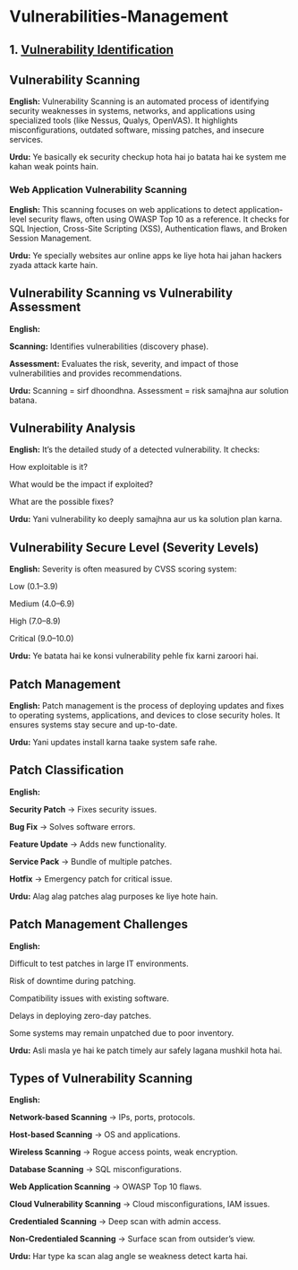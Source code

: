 # Vulnerabilities-Management

## 1. **[Vulnerability Identification](https://github.com/sherazi1214/Vulnerability-Identification-)**

## Vulnerability Scanning

**English:**
Vulnerability Scanning is an automated process of identifying security weaknesses in systems, networks, and applications using specialized tools (like Nessus, Qualys, OpenVAS). It highlights misconfigurations, outdated software, missing patches, and insecure services.

**Urdu:**
Ye basically ek security checkup hota hai jo batata hai ke system me kahan weak points hain.

### Web Application Vulnerability Scanning

**English:**
This scanning focuses on web applications to detect application-level security flaws, often using OWASP Top 10 as a reference. It checks for SQL Injection, Cross-Site Scripting (XSS), Authentication flaws, and Broken Session Management.

**Urdu:**
Ye specially websites aur online apps ke liye hota hai jahan hackers zyada attack karte hain.

## Vulnerability Scanning vs Vulnerability Assessment

**English:**

**Scanning:** Identifies vulnerabilities (discovery phase).

**Assessment:** Evaluates the risk, severity, and impact of those vulnerabilities and provides recommendations.

**Urdu:**
Scanning = sirf dhoondhna.
Assessment = risk samajhna aur solution batana.

## Vulnerability Analysis

**English:**
It’s the detailed study of a detected vulnerability. It checks:

How exploitable is it?

What would be the impact if exploited?

What are the possible fixes?

**Urdu:**
Yani vulnerability ko deeply samajhna aur us ka solution plan karna.

## Vulnerability Secure Level (Severity Levels)

**English:**
Severity is often measured by CVSS scoring system:

Low (0.1–3.9)

Medium (4.0–6.9)

High (7.0–8.9)

Critical (9.0–10.0)

**Urdu:**
Ye batata hai ke konsi vulnerability pehle fix karni zaroori hai.

## Patch Management

**English:**
Patch management is the process of deploying updates and fixes to operating systems, applications, and devices to close security holes. It ensures systems stay secure and up-to-date.

**Urdu:**
Yani updates install karna taake system safe rahe.

## Patch Classification

**English:**

**Security Patch** → Fixes security issues.

**Bug Fix** → Solves software errors.

**Feature Update** → Adds new functionality.

**Service Pack** → Bundle of multiple patches.

**Hotfix** → Emergency patch for critical issue.

**Urdu:**
Alag alag patches alag purposes ke liye hote hain.

## Patch Management Challenges

**English:**

Difficult to test patches in large IT environments.

Risk of downtime during patching.

Compatibility issues with existing software.

Delays in deploying zero-day patches.

Some systems may remain unpatched due to poor inventory.

**Urdu:**
Asli masla ye hai ke patch timely aur safely lagana mushkil hota hai.

## Types of Vulnerability Scanning

**English:**

**Network-based Scanning** → IPs, ports, protocols.

**Host-based Scanning** → OS and applications.

**Wireless Scanning** → Rogue access points, weak encryption.

**Database Scanning** → SQL misconfigurations.

**Web Application Scanning** → OWASP Top 10 flaws.

**Cloud Vulnerability Scanning** → Cloud misconfigurations, IAM issues.

**Credentialed Scanning** → Deep scan with admin access.

**Non-Credentialed Scanning** → Surface scan from outsider’s view.

**Urdu:**
Har type ka scan alag angle se weakness detect karta hai.
